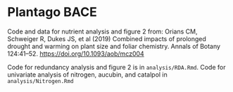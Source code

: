 
# Plantago BACE

<!-- badges: start -->
<!-- badges: end -->

Code and data for nutrient analysis and figure 2 from: Orians CM, Schweiger R, Dukes JS, et al (2019) Combined impacts of prolonged drought and warming on plant size and foliar chemistry. Annals of Botany 124:41–52. https://doi.org/10.1093/aob/mcz004

Code for redundancy analysis and figure 2 is in `analysis/RDA.Rmd`. Code for univariate analysis of nitrogen, aucubin, and catalpol in `analysis/Nitrogen.Rmd`
